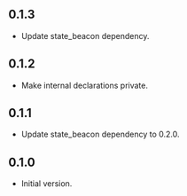 ## 0.1.3

-   Update state_beacon dependency.

## 0.1.2

-   Make internal declarations private.

## 0.1.1

-   Update state_beacon dependency to 0.2.0.

## 0.1.0

-   Initial version.
